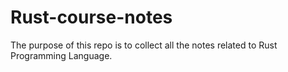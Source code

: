# Rust-course-notes
The purpose of this repo is to collect all the notes related to Rust Programming Language.
